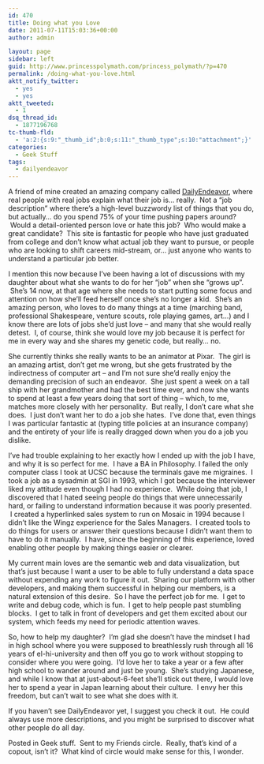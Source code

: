 ```yaml
---
id: 470
title: Doing what you Love
date: 2011-07-11T15:03:36+00:00
author: admin

layout: page
sidebar: left
guid: http://www.princesspolymath.com/princess_polymath/?p=470
permalink: /doing-what-you-love.html
aktt_notify_twitter:
  - yes
  - yes
aktt_tweeted:
  - 1
dsq_thread_id:
  - 1877196768
tc-thumb-fld:
  - 'a:2:{s:9:"_thumb_id";b:0;s:11:"_thumb_type";s:10:"attachment";}'
categories:
  - Geek Stuff
tags:
  - dailyendeavor
---
```

A friend of mine created an amazing company called [DailyEndeavor](http://dailyendeavor.com/), where real people with real jobs explain what their job is&#8230; really.  Not a &#8220;job description&#8221; where there&#8217;s a high-level buzzwordy list of things that you do, but actually&#8230; do you spend 75% of your time pushing papers around?  Would a detail-oriented person love or hate this job?  Who would make a great candidate?  This site is fantastic for people who have just graduated from college and don&#8217;t know what actual job they want to pursue, or people who are looking to shift careers mid-stream, or&#8230; just anyone who wants to understand a particular job better.

I mention this now because I&#8217;ve been having a lot of discussions with my daughter about what she wants to do for her &#8220;job&#8221; when she &#8220;grows up&#8221;.  She&#8217;s 14 now, at that age where she needs to start putting some focus and attention on how she&#8217;ll feed herself once she&#8217;s no longer a kid.  She&#8217;s an amazing person, who loves to do many things at a time (marching band, professional Shakespeare, venture scouts, role playing games, art&#8230;) and I know there are lots of jobs she&#8217;d just love &#8211; and many that she would really detest.  I, of course, think she would love my job because it is perfect for me in every way and she shares my genetic code, but really&#8230; no.

She currently thinks she really wants to be an animator at Pixar.  The girl is an amazing artist, don&#8217;t get me wrong, but she gets frustrated by the indirectness of computer art &#8211; and I&#8217;m not sure she&#8217;d really enjoy the demanding precision of such an endeavor.  She just spent a week on a tall ship with her grandmother and had the best time ever, and now she wants to spend at least a few years doing that sort of thing &#8211; which, to me, matches more closely with her personality.  But really, I don&#8217;t care what she does.  I just don&#8217;t want her to do a job she hates.  I&#8217;ve done that, even things I was particular fantastic at (typing title policies at an insurance company) and the entirety of your life is really dragged down when you do a job you dislike.

I&#8217;ve had trouble explaining to her exactly how I ended up with the job I have, and why it is so perfect for me.  I have a BA in Philosophy. I failed the only computer class I took at UCSC because the terminals gave me migraines.  I took a job as a sysadmin at SGI in 1993, which I got because the interviewer liked my attitude even though I had no experience.  While doing that job, I discovered that I hated seeing people do things that were unnecessarily hard, or failing to understand information because it was poorly presented.  I created a hyperlinked sales system to run on Mosaic in 1994 because I didn&#8217;t like the Wingz experience for the Sales Managers.  I created tools to do things for users or answer their questions because I didn&#8217;t want them to have to do it manually.  I have, since the beginning of this experience, loved enabling other people by making things easier or clearer.

My current main loves are the semantic web and data visualization, but that&#8217;s just because I want a user to be able to fully understand a data space without expending any work to figure it out.  Sharing our platform with other developers, and making them successful in helping our members, is a natural extension of this desire.  So I have the perfect job for me.  I get to write and debug code, which is fun.  I get to help people past stumbling blocks.  I get to talk in front of developers and get them excited about our system, which feeds my need for periodic attention waves.

So, how to help my daughter?  I&#8217;m glad she doesn&#8217;t have the mindset I had in high school where you were supposed to breathlessly rush through all 16 years of el-hi-university and then off you go to work without stopping to consider where you were going.  I&#8217;d love her to take a year or a few after high school to wander around and just be young.  She&#8217;s studying Japanese, and while I know that at just-about-6-feet she&#8217;ll stick out there, I would love her to spend a year in Japan learning about their culture.  I envy her this freedom, but can&#8217;t wait to see what she does with it.

If you haven&#8217;t see DailyEndeavor yet, I suggest you check it out.  He could always use more descriptions, and you might be surprised to discover what other people do all day.

Posted in Geek stuff.  Sent to my Friends circle.  Really, that&#8217;s kind of a copout, isn&#8217;t it?  What kind of circle would make sense for this, I wonder.